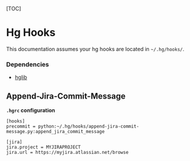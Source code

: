 [TOC]

# Hg Hooks

This documentation assumes your hg hooks are located in `~/.hg/hooks/`.

### Dependencies
* [hglib](https://www.mercurial-scm.org/wiki/PythonHglib)

## Append-Jira-Commit-Message
**`.hgrc` configuration**
```
[hooks]
precommit = python:~/.hg/hooks/append-jira-commit-message.py:append_jira_commit_message

[jira]
jira.project = MYJIRAPROJECT
jira.url = https://myjira.atlassian.net/browse
```
